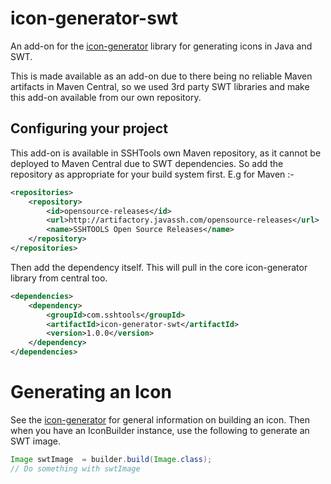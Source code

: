 # icon-generator-swt
An add-on for the [icon-generator](https://github.com/sshtools/icon-generator) library for generating icons in Java and SWT.

This is made available as an add-on due to there being no reliable Maven artifacts in 
Maven Central, so we used 3rd party SWT libraries and make this add-on available
from our own repository.


## Configuring your project

This add-on is available in SSHTools own Maven repository, as it cannot be deployed
to Maven Central due to SWT dependencies. So add the repository as appropriate
for your build system first. E.g for Maven :-

```xml
<repositories>
	<repository>
		<id>opensource-releases</id>
		<url>http://artifactory.javassh.com/opensource-releases</url>
		<name>SSHTOOLS Open Source Releases</name>
	</repository>
</repositories>
```

Then add the dependency itself. This will pull in the core icon-generator library
from central too.

```xml
<dependencies>
	<dependency>
		<groupId>com.sshtools</groupId>
		<artifactId>icon-generator-swt</artifactId>
		<version>1.0.0</version>
	</dependency>
</dependencies>
```
# Generating an Icon

See the [icon-generator](https://github.com/sshtools/icon-generator) for general information on building an icon.
Then when you have an IconBuilder instance, use the following to generate
an SWT image. 

```java
Image swtImage  = builder.build(Image.class);
// Do something with swtImage 

```